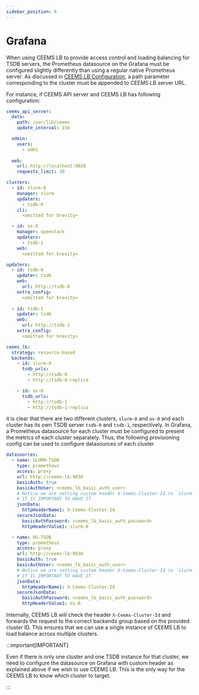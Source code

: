 ```yaml
---
sidebar_position: 8
---
```


# Grafana

When using CEEMS LB to provide access control and loading balancing for
TSDB servers, the Prometheus datasource on the Grafana must be configured
slightly differently than using a regular native Prometheus server. As
discussed in [CEEMS LB Configuration](./ceems-lb.md#matching-backendsid-with-clustersid),
a path parameter corresponding to the cluster must be appended to CEEMS LB server URL.

For instance, if CEEMS API server and CEEMS LB has following configuration:

```yaml
ceems_api_server:
  data:
    path: /var/lib/ceems
    update_interval: 15m

  admin:
    users:
      - adm1
  
  web:
    url: http://localhost:9020
    requests_limit: 30

clusters:
  - id: slurm-0
    manager: slurm
    updaters:
      - tsdb-0
    cli: 
      <omitted for brevity>

  - id: os-0
    manager: openstack
    updaters:
      - tsdb-1
    web: 
      <omitted for brevity>

updaters:
  - id: tsdb-0
    updater: tsdb
    web:
      url: http://tsdb-0
    extra_config:
      <omitted for brevity>
  
  - id: tsdb-1
    updater: tsdb
    web:
      url: http://tsdb-1
    extra_config:
      <omitted for brevity>

ceems_lb:
  strategy: resource-based
  backends:
    - id: slurm-0
      tsdb_urls: 
        - http://tsdb-0
        - http://tsdb-0-replica

    - id: os-0
      tsdb_urls: 
        - http://tsdb-1
        - http://tsdb-1-replica
```

it is clear that there are two different clusters, `slurm-0` and `os-0`
and each cluster has its own TSDB server `tsdb-0` and `tsdb-1`, respectively.
In Grafana, a Prometheus datasource for each cluster must be configured to
present the metrics of each cluster separately. Thus, the following
provisioning config can be used to configure datasources of each cluster

```yaml
datasources:
  - name: SLURM-TSDB
    type: prometheus
    access: proxy
    url: http://ceems-lb:9030
    basicAuth: true
    basicAuthUser: <ceems_lb_basic_auth_user>
    # Notice we are setting custom header X-Ceems-Cluster-Id to `slurm-0`.
    # IT IS IMPORTANT TO HAVE IT
    jsonData:
      httpHeaderName1: X-Ceems-Cluster-Id
    secureJsonData:
      basicAuthPassword: <ceems_lb_basic_auth_password>
      httpHeaderValue1: slurm-0

  - name: OS-TSDB
    type: prometheus
    access: proxy
    url: http://ceems-lb:9030
    basicAuth: true
    basicAuthUser: <ceems_lb_basic_auth_user>
    # Notice we are setting custom header X-Ceems-Cluster-Id to `slurm-0`.
    # IT IS IMPORTANT TO HAVE IT
    jsonData:
      httpHeaderName1: X-Ceems-Cluster-Id
    secureJsonData:
      basicAuthPassword: <ceems_lb_basic_auth_password>
      httpHeaderValue1: os-0
```

Internally, CEEMS LB will check the header `X-Ceems-Cluster-Id` and forwards the request
to the correct backends group based on the provided cluster ID. This ensures
that we can use a single instance of CEEMS LB to load balance across multiple
clusters.

:::important[IMPORTANT]

Even if there is only one cluster and one TSDB instance for that cluster, we need
to configure the datasource on Grafana with custom header as explained above if we wish to use
CEEMS LB. This is the only way for the CEEMS LB to know which cluster to target.

:::

